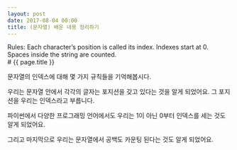 ```yaml
---
layout: post
date: 2017-08-04 00:00
title: (문자열) 배운 내용 정리하기
---
```


<div id="ppt" markdown="1">
Rules:
Each character’s position is called its index.
Indexes start at 0.
Spaces inside the string are counted.
</div>

<div id="desc" markdown="1">
# {{ page.title }}

문자열의 인덱스에 대해 몇 가지 규칙들을 기억해봅시다.

우리는 문자열 안에서 각각의 글자는 포지션을 갖고 있다는 것을 알게 되었어요. 그 포지션을 우리는 인덱스라고 부릅니다. 

파이썬에서 다양한 프로그래밍 언어에서도 우리는 1이 아닌 0부터 인덱스를 세는 것도 알게 되었어요.

그리고 마지막으로 우리는 문자열에서 공백도 카운팅 된다는 것도 알게 되었어요. 
</div>
